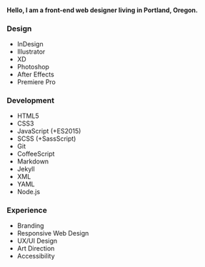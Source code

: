 #### Hello, I am a front-end web designer living in Portland, Oregon.

### Design

- InDesign
- Illustrator
- XD
- Photoshop
- After Effects
- Premiere Pro

### Development

- HTML5
- CSS3
- JavaScript (+ES2015)
- SCSS (+SassScript)
- Git
- CoffeeScript
- Markdown
- Jekyll
- XML
- YAML
- Node.js

### Experience

- Branding
- Responsive Web Design
- UX/UI Design
- Art Direction
- Accessibility
